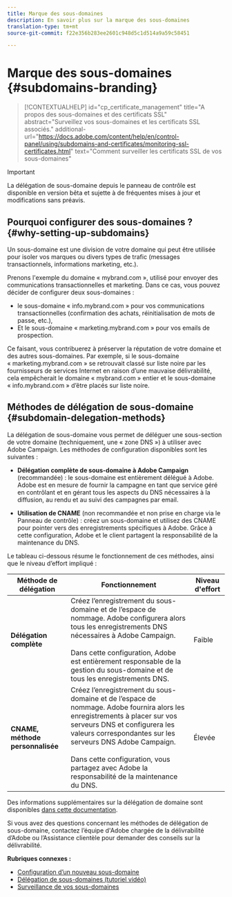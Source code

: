 ```yaml
---
title: Marque des sous-domaines
description: En savoir plus sur la marque des sous-domaines
translation-type: tm+mt
source-git-commit: f22e356b283ee2601c948d5c1d514a9a59c58451

---
```



# Marque des sous-domaines {#subdomains-branding}

>[!CONTEXTUALHELP]
>id=&quot;cp_certificate_management&quot;
>title=&quot;A propos des sous-domaines et des certificats SSL&quot;
>abstract=&quot;Surveillez vos sous-domaines et les certificats SSL associés.&quot;
>additional-url=&quot;https://docs.adobe.com/content/help/en/control-panel/using/subdomains-and-certificates/monitoring-ssl-certificates.html&quot; text=&quot;Comment surveiller les certificats SSL de vos sous-domaines&quot;

>[!IMPORTANT]
>
>La délégation de sous-domaine depuis le panneau de contrôle est disponible en version bêta et sujette à de fréquentes mises à jour et modifications sans préavis.

## Pourquoi configurer des sous-domaines ? {#why-setting-up-subdomains}

Un sous-domaine est une division de votre domaine qui peut être utilisée pour isoler vos marques ou divers types de trafic (messages transactionnels, informations marketing, etc.).

Prenons l&#39;exemple du domaine « mybrand.com », utilisé pour envoyer des communications transactionnelles et marketing. Dans ce cas, vous pouvez décider de configurer deux sous-domaines :

* le sous-domaine « info.mybrand.com » pour vos communications transactionnelles (confirmation des achats, réinitialisation de mots de passe, etc.),
* Et le sous-domaine « marketing.mybrand.com » pour vos emails de prospection.

Ce faisant, vous contribuerez à préserver la réputation de votre domaine et des autres sous-domaines. Par exemple, si le sous-domaine « marketing.mybrand.com » se retrouvait classé sur liste noire par les fournisseurs de services Internet en raison d’une mauvaise délivrabilité, cela empêcherait le domaine « mybrand.com » entier et le sous-domaine « info.mybrand.com » d’être placés sur liste noire.

## Méthodes de délégation de sous-domaine {#subdomain-delegation-methods}

La délégation de sous-domaine vous permet de déléguer une sous-section de votre domaine (techniquement, une « zone DNS ») à utiliser avec Adobe Campaign. Les méthodes de configuration disponibles sont les suivantes :

* **Délégation complète de sous-domaine à Adobe Campaign** (recommandée) : le sous-domaine est entièrement délégué à Adobe. Adobe est en mesure de fournir la campagne en tant que service géré en contrôlant et en gérant tous les aspects du DNS nécessaires à la diffusion, au rendu et au suivi des campagnes par email.

* **Utilisation de CNAME** (non recommandée et non prise en charge via le Panneau de contrôle) : créez un sous-domaine et utilisez des CNAME pour pointer vers des enregistrements spécifiques à Adobe. Grâce à cette configuration, Adobe et le client partagent la responsabilité de la maintenance du DNS.

Le tableau ci-dessous résume le fonctionnement de ces méthodes, ainsi que le niveau d’effort impliqué :

| Méthode de délégation | Fonctionnement | Niveau d&#39;effort |
|---|---|---|
| **Délégation complète** | Créez l’enregistrement du sous-domaine et de l’espace de nommage. Adobe configurera alors tous les enregistrements DNS nécessaires à Adobe Campaign.<br/><br/>Dans cette configuration, Adobe est entièrement responsable de la gestion du sous-domaine et de tous les enregistrements DNS. | Faible |
| **CNAME, méthode personnalisée** | Créez l’enregistrement du sous-domaine et de l’espace de nommage. Adobe fournira alors les enregistrements à placer sur vos serveurs DNS et configurera les valeurs correspondantes sur les serveurs DNS Adobe Campaign.<br/><br/>Dans cette configuration, vous partagez avec Adobe la responsabilité de la maintenance du DNS. | Élevée |

Des informations supplémentaires sur la délégation de domaine sont disponibles [dans cette documentation](https://helpx.adobe.com/campaign/kb/domain-name-delegation.html).

Si vous avez des questions concernant les méthodes de délégation de sous-domaine, contactez l’équipe d&#39;Adobe chargée de la délivrabilité d’Adobe ou l’Assistance clientèle pour demander des conseils sur la délivrabilité.

**Rubriques connexes :**

* [Configuration d’un nouveau sous-domaine](../../subdomains-certificates/using/setting-up-new-subdomain.md)
* [Délégation de sous-domaines (tutoriel vidéo)](https://docs.adobe.com/content/help/en/campaign-learn/campaign-standard-tutorials/administrating/control-panel/subdomain-delegation.html)
* [Surveillance de vos sous-domaines](../../subdomains-certificates/using/monitoring-subdomains.md)
